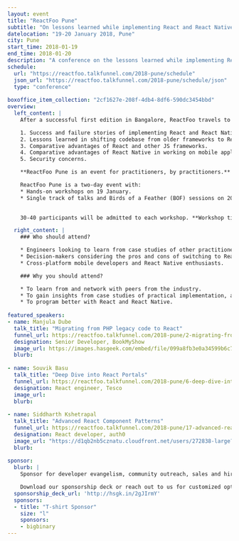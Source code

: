 ```yaml
---
layout: event
title: "ReactFoo Pune"
subtitle: "On lessons learned while implementing React and React Native"
datelocation: "19-20 January 2018, Pune"
city: Pune
start_time: 2018-01-19
end_time: 2018-01-20
description: "A conference on the lessons learned while implementing React and React Native."
schedule:
  url: "https://reactfoo.talkfunnel.com/2018-pune/schedule"
  json_url: "https://reactfoo.talkfunnel.com/2018-pune/schedule/json"
  type: "conference"
  
boxoffice_item_collection: "2cf1627e-208f-4db4-8df6-590dc3454bbd"
overview:
  left_content: |
    After a successful first edition in Bangalore, ReactFoo travels to Pune. ReactFoo Pune will focus on the following topics:

    1. Success and failure stories of implementing React and React Native for your use-case.
    2. Lessons learned in shifting codebase from older frameworks to React.
    3. Comparative advantages of React and other JS frameworks.
    4. Comparative advantages of React Native in working on mobile applications.
    5. Security concerns.

    **ReactFoo Pune is an event for practitioners, by practitioners.**

    ReactFoo Pune is a two-day event with:
    * Hands-on workshops on 19 January.
    * Single track of talks and Birds of a Feather (BOF) sessions on 20 January.
    

    30-40 participants will be admitted to each workshop. **Workshop tickets have to be purchased separately.** Workshops will be announced shortly.

  right_content: |
    ### Who should attend?

    * Engineers looking to learn from case studies of other practitioners.
    * Decision-makers considering the pros and cons of switching to React.
    * Cross-platform mobile developers and React Native enthusiasts.

    ### Why you should attend?

    * To learn from and network with peers from the industry.
    * To gain insights from case studies of practical implementation, and evaluate ReactJS and React Native for your work.
    * To program better with React and React Native.
    
featured_speakers:
- name: Manjula Dube
  talk_title: "Migrating from PHP legacy code to React"
  funnel_url: https://reactfoo.talkfunnel.com/2018-pune/2-migrating-from-php-legacy-code-to-react
  designation: Senior Developer, BookMyShow
  image_url: https://images.hasgeek.com/embed/file/099a8fb3e0a34599b6c7504000f6d5a5
  blurb: 
  
- name: Souvik Basu
  talk_title: "Deep Dive into React Portals"
  funnel_url: https://reactfoo.talkfunnel.com/2018-pune/6-deep-dive-into-react-portals
  designation: React engineer, Tesco
  image_url: 
  blurb:
  
- name: Siddharth Kshetrapal
  talk_title: "Advanced React Component Patterns"
  funnel_url: https://reactfoo.talkfunnel.com/2018-pune/17-advanced-react-component-patterns
  designation: React developer, auth0
  image_url: "https://d1qb2nb5cznatu.cloudfront.net/users/272838-large?1504798065"
  blurb:
  
sponsor:
  blurb: |
    Sponsor for developer evangelism, community outreach, sales and hiring.

    Download our sponsorship deck or reach out to us for customized options at [info@hasgeek.com](mailto:info@hasgeek.com)
  sponsorship_deck_url: 'http://hsgk.in/2gJIrmY'
  sponsors:
  - title: "T-shirt Sponsor"
    size: "l"
    sponsors:
    - bigbinary
---
```

